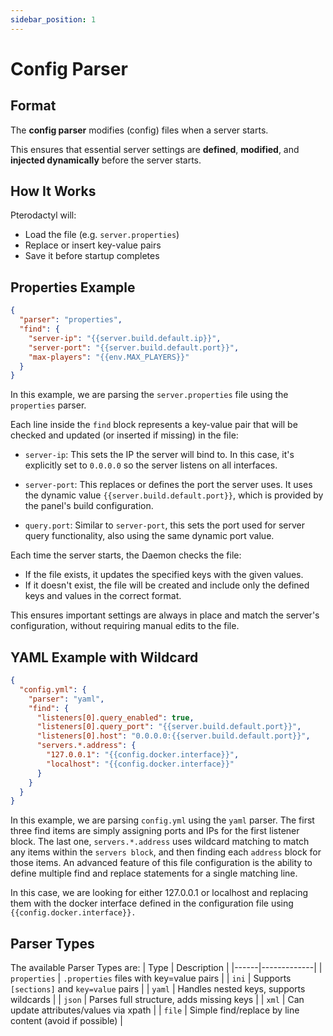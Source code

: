 ```yaml
---
sidebar_position: 1
---
```



# Config Parser
## Format
The **config parser** modifies (config) files when a server starts.

This ensures that essential server settings are **defined**, **modified**, and **injected dynamically** before the server starts.

## How It Works

Pterodactyl will:
- Load the file (e.g. `server.properties`)
- Replace or insert key-value pairs
- Save it before startup completes

## Properties Example

```json
{
  "parser": "properties",
  "find": {
    "server-ip": "{{server.build.default.ip}}",
    "server-port": "{{server.build.default.port}}",
    "max-players": "{{env.MAX_PLAYERS}}"
  }
}
```
In this example, we are parsing the `server.properties` file using the `properties` parser.

Each line inside the `find` block represents a key-value pair that will be checked and updated (or inserted if missing) in the file:

- `server-ip`: This sets the IP the server will bind to. In this case, it's explicitly set to `0.0.0.0` so the server listens on all interfaces.

- `server-port`: This replaces or defines the port the server uses. It uses the dynamic value `{{server.build.default.port}}`, which is provided by the panel's build configuration.

- `query.port`: Similar to `server-port`, this sets the port used for server query functionality, also using the same dynamic port value.

Each time the server starts, the Daemon checks the file:
- If the file exists, it updates the specified keys with the given values.
- If it doesn't exist, the file will be created and include only the defined keys and values in the correct format.

This ensures important settings are always in place and match the server's configuration, without requiring manual edits to the file.


## YAML Example with Wildcard

```json
{
  "config.yml": {
    "parser": "yaml",
    "find": {
      "listeners[0].query_enabled": true,
      "listeners[0].query_port": "{{server.build.default.port}}",
      "listeners[0].host": "0.0.0.0:{{server.build.default.port}}",
      "servers.*.address": {
        "127.0.0.1": "{{config.docker.interface}}",
        "localhost": "{{config.docker.interface}}"
      }
    }
  }
}
```
In this example, we are parsing `config.yml` using the `yaml` parser. The first three find items are simply assigning ports and IPs for the first listener block. The last one, `servers.*.address` uses wildcard matching to match any items within the `servers block`, and then finding each `address` block for those items.
An advanced feature of this file configuration is the ability to define multiple find and replace statements for a single matching line.


In this case, we are looking for either 127.0.0.1 or localhost and replacing them with the docker interface defined in the configuration file using `{{config.docker.interface}}.`

## Parser Types
The available Parser Types are:
| Type | Description |
|------|-------------|
| `properties` | `.properties` files with key=value pairs |
| `ini` | Supports `[sections]` and `key=value` pairs |
| `yaml` | Handles nested keys, supports wildcards |
| `json` | Parses full structure, adds missing keys |
| `xml` | Can update attributes/values via xpath |
| `file` | Simple find/replace by line content (avoid if possible) |
